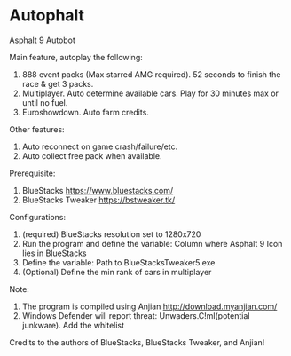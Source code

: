 # Autophalt
Asphalt 9 Autobot

Main feature, autoplay the following:
1. 888 event packs (Max starred AMG required). 52 seconds to finish the race & get 3 packs.
2. Multiplayer. Auto determine available cars. Play for 30 minutes max or until no fuel.
3. Euroshowdown. Auto farm credits.

Other features:
1. Auto reconnect on game crash/failure/etc.
2. Auto collect free pack when available.

Prerequisite:
1. BlueStacks
https://www.bluestacks.com/
2. BlueStacks Tweaker
https://bstweaker.tk/

Configurations:
1. (required) BlueStacks resolution set to 1280x720
2. Run the program and define the variable: Column where Asphalt 9 Icon lies in BlueStacks
3. Define the variable: Path to BlueStacksTweaker5.exe
4. (Optional) Define the min rank of cars in multiplayer

Note:
1. The program is compiled using Anjian
http://download.myanjian.com/
2. Windows Defender will report threat: Unwaders.C!ml(potential junkware). Add the whitelist

Credits to the authors of BlueStacks, BlueStacks Tweaker, and Anjian!
